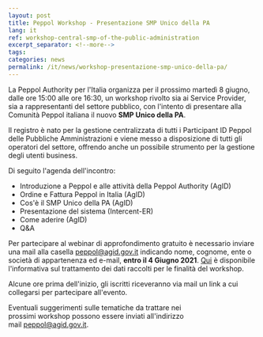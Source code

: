 ```yaml
---
layout: post
title: Peppol Workshop - Presentazione SMP Unico della PA
lang: it
ref: workshop-central-smp-of-the-public-administration
excerpt_separator: <!--more-->
tags:
categories: news
permalink: /it/news/workshop-presentazione-smp-unico-della-pa/
---
```


La Peppol Authority per l'Italia organizza per il prossimo martedì 8 giugno,
dalle ore 15:00 alle ore 16:30, un workshop rivolto sia ai Service Provider,
sia a rappresentanti del settore pubblico, con l'intento di presentare alla
Comunità Peppol italiana il nuovo **SMP Unico della PA**.<!--more-->

Il registro è nato per la gestione centralizzata di tutti i Participant ID
Peppol delle Pubbliche Amministrazioni e viene messo a disposizione di tutti
gli operatori del settore, offrendo anche un possibile strumento per la
gestione degli utenti business.

Di seguito l'agenda dell'incontro:

-   Introduzione a Peppol e alle attività della Peppol Authority (AgID)
-   Ordine e Fattura Peppol in Italia (AgID)
-   Cos'è il SMP Unico della PA (AgID)
-   Presentazione del sistema (Intercent-ER)
-   Come aderire (AgID)
-   Q&A

Per partecipare al webinar di approfondimento gratuito è necessario inviare una
mail alla casella <peppol@agid.gov.it> indicando nome, cognome, ente o società
di appartenenza ed e-mail, **entro il 4 Giugno 2021**.
[Qui](/attachments/workshop-presentazione-smp-unico-della-pa-informativa-privacy.pdf)
è disponibile l'informativa sul trattamento dei dati raccolti per le finalità
del workshop.

Alcune ore prima dell'inizio, gli iscritti riceveranno via mail un link a cui
collegarsi per partecipare all'evento.   

Eventuali suggerimenti sulle tematiche da trattare nei
prossimi workshop possono essere inviati all'indirizzo
mail <peppol@agid.gov.it>.
